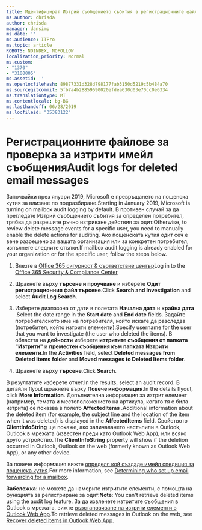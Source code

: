 ```yaml
---
title: Идентифицират Изтрий съобщението събития в регистрационните файлове от одита
ms.author: chrisda
author: chrisda
manager: dansimp
ms.date: ''
ms.audience: ITPro
ms.topic: article
ROBOTS: NOINDEX, NOFOLLOW
localization_priority: Normal
ms.custom:
- "1370"
- "3100005"
ms.assetid: ''
ms.openlocfilehash: 89877331d328d798177fab3150d5219c5b484a70
ms.sourcegitcommit: 5fb7a4b28859690020efdea630d03e70cc0e6334
ms.translationtype: MT
ms.contentlocale: bg-BG
ms.lasthandoff: 06/28/2019
ms.locfileid: "35383122"
---
```

# <a name="audit-logs-for-deleted-email-messages"></a><span data-ttu-id="dadd7-102">Регистрационните файлове за проверка за изтрити имейл съобщения</span><span class="sxs-lookup"><span data-stu-id="dadd7-102">Audit logs for deleted email messages</span></span>

<span data-ttu-id="dadd7-103">Започвайки през януари 2019, Microsoft е превръщането на пощенска кутия за влизане по подразбиране.</span><span class="sxs-lookup"><span data-stu-id="dadd7-103">Starting in January 2019, Microsoft is turning on mailbox audit logging by default.</span></span> <span data-ttu-id="dadd7-104">В противен случай за да прегледате Изтрий съобщението събития за определен потребител, трябва да разрешите ръчно изтриване действия за одит.</span><span class="sxs-lookup"><span data-stu-id="dadd7-104">Otherwise, to review delete message events for a specific user, you need to manually enable the delete actions for auditing.</span></span> <span data-ttu-id="dadd7-105">Ако пощенската кутия одит сеч е вече разрешено за вашата организация или за конкретен потребител, изпълнете следните стъпки.</span><span class="sxs-lookup"><span data-stu-id="dadd7-105">If mailbox audit logging is already enabled for your organization or for the specific user, follow the steps below.</span></span>

1. <span data-ttu-id="dadd7-106">Влезте в [Office 365 сигурност & съответствие център](https://protection.office.com/)</span><span class="sxs-lookup"><span data-stu-id="dadd7-106">Log in to the [Office 365 Security & Compliance Center](https://protection.office.com/)</span></span>

2. <span data-ttu-id="dadd7-107">Щракнете върху **търсене и проучване** и изберете **Одит регистрационния файл търсене**.</span><span class="sxs-lookup"><span data-stu-id="dadd7-107">Click **Search and Investigation** and select **Audit Log Search**.</span></span>

3. <span data-ttu-id="dadd7-108">Изберете диапазона от дати в полетата **Начална дата** и **крайна дата** .</span><span class="sxs-lookup"><span data-stu-id="dadd7-108">Select the date range in the **Start date** and **End date** fields.</span></span> <span data-ttu-id="dadd7-109">Задайте потребителското име на потребителя, който искате да разследва (потребител, който изтрити елементи).</span><span class="sxs-lookup"><span data-stu-id="dadd7-109">Specify username for the user that you want to investigate (the user who deleted the items).</span></span> <span data-ttu-id="dadd7-110">В областта на **дейности** изберете **изтритите съобщения от папката "Изтрити"** и **преместен съобщения към папката Изтрити елементи**.</span><span class="sxs-lookup"><span data-stu-id="dadd7-110">In the **Activities** field, select **Deleted messages from Deleted Items folder** and **Moved messages to Deleted Items folder**.</span></span>

4. <span data-ttu-id="dadd7-111">Щракнете върху **търсене**.</span><span class="sxs-lookup"><span data-stu-id="dadd7-111">Click **Search**.</span></span>

<span data-ttu-id="dadd7-112">В резултатите изберете отчет.</span><span class="sxs-lookup"><span data-stu-id="dadd7-112">In the results, select an audit record.</span></span> <span data-ttu-id="dadd7-113">В детайли flyout щракнете върху **Повече информация**.</span><span class="sxs-lookup"><span data-stu-id="dadd7-113">In the details flyout, click **More Information**.</span></span> <span data-ttu-id="dadd7-114">Допълнителна информация за изтрит елемент (например, темата и местоположението на артикула, когато тя е била изтрита) се показва в полето **AffectedItems** .</span><span class="sxs-lookup"><span data-stu-id="dadd7-114">Additional information about the deleted item (for example, the subject line and the location of the item when it was deleted) is displayed in the **AffectedItems** field.</span></span> <span data-ttu-id="dadd7-115">Свойството **ClientInfoString** ще покаже, ако заличаването настъпили в Outlook, Outlook в мрежата (известен преди като Outlook Web App), или всяко друго устройство.</span><span class="sxs-lookup"><span data-stu-id="dadd7-115">The **ClientInfoString** property will show if the deletion occurred in Outlook, Outlook on the web (formerly known as Outlook Web App), or any other device.</span></span>

<span data-ttu-id="dadd7-116">За повече информация вижте [определя кой създаде имейл спедиция за пощенска кутия](https://docs.microsoft.com/office365/securitycompliance/auditing-troubleshooting-scenarios#determining-if-a-user-deleted-email-items).</span><span class="sxs-lookup"><span data-stu-id="dadd7-116">For more information, see [Determining who set up email forwarding for a mailbox](https://docs.microsoft.com/office365/securitycompliance/auditing-troubleshooting-scenarios#determining-if-a-user-deleted-email-items).</span></span>

<span data-ttu-id="dadd7-117">**Забележка**: не можете да намерите изтритите елементи, с помощта на функцията за регистриране за одит.</span><span class="sxs-lookup"><span data-stu-id="dadd7-117">**Note**: You can't retrieve deleted items using the audit log feature.</span></span> <span data-ttu-id="dadd7-118">За да извлечете изтритите съобщения в Outlook в мрежата, вижте [възстановяване на изтрити елементи в Outlook Web App](https://support.office.com/article/C3D8FC15-EEEF-4F1C-81DF-E27964B7EDD4).</span><span class="sxs-lookup"><span data-stu-id="dadd7-118">To retrieve deleted messages in Outlook on the web, see [Recover deleted items in Outlook Web App](https://support.office.com/article/C3D8FC15-EEEF-4F1C-81DF-E27964B7EDD4).</span></span>
